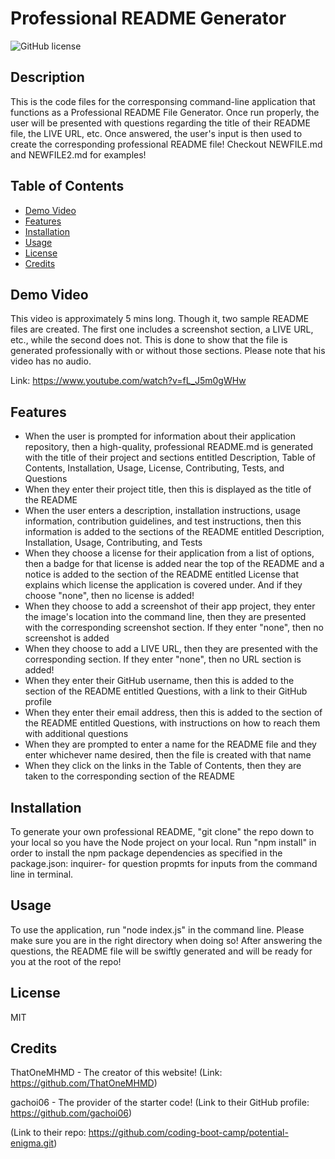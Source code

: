 # Professional README Generator

![GitHub license](https://img.shields.io/badge/license-MIT-blue.svg)

## Description

This is the code files for the corresponsing command-line application that functions as a Professional README File Generator. Once run properly, the user will be presented with questions regarding the title of their README file, the LIVE URL, etc. Once answered, the user's input is then used to create the corresponding professional README file! Checkout NEWFILE.md and NEWFILE2.md for examples!

## Table of Contents

- [Demo Video](#demo-video)
- [Features](#features)
- [Installation](#installation)
- [Usage](#usage)
- [License](#license)
- [Credits](#credits)

## Demo Video

This video is approximately 5 mins long. Though it, two sample README files are created. The first one includes a screenshot section, a LIVE URL, etc., while the second does not. This is done to show that the file is generated professionally with or without those sections. Please note that his video has no audio.

Link: https://www.youtube.com/watch?v=fL_J5m0gWHw

## Features

- When the user is prompted for information about their application repository, then a high-quality, professional README.md is generated with the title of their project and sections entitled Description, Table of Contents, Installation, Usage, License, Contributing, Tests, and Questions
- When they enter their project title, then this is displayed as the title of the README
- When the user enters a description, installation instructions, usage information, contribution guidelines, and test instructions, then this information is added to the sections of the README entitled Description, Installation, Usage, Contributing, and Tests
- When they choose a license for their application from a list of options, then a badge for that license is added near the top of the README and a notice is added to the section of the README entitled License that explains which license the application is covered under. And if they choose "none", then no license is added!
- When they choose to add a screenshot of their app project, they enter the image's location into the command line, then they are presented with the corresponding screenshot section. If they enter "none", then no screenshot is added
- When they choose to add a LIVE URL, then they are presented with the corresponding section. If they enter "none", then no URL section is added!
- When they enter their GitHub username, then this is added to the section of the README entitled Questions, with a link to their GitHub profile
- When they enter their email address, then this is added to the section of the README entitled Questions, with instructions on how to reach them with additional questions
- When they are prompted to enter a name for the README file and they enter whichever name desired, then the file is created with that name 
- When they click on the links in the Table of Contents, then they are taken to the corresponding section of the README

## Installation

To generate your own professional README, "git clone" the repo down to your local so you have the Node project on your local. Run "npm install" in order to install the npm package dependencies as specified in the package.json: inquirer- for question propmts for inputs from the command line in terminal.

## Usage

To use the application, run "node index.js" in the command line. Please make sure you are in the right directory when doing so! After answering the questions, the README file will be swiftly generated and will be ready for you at the root of the repo!

## License

MIT

## Credits

ThatOneMHMD - The creator of this website!
(Link: https://github.com/ThatOneMHMD)

gachoi06 - The provider of the starter code!
(Link to their GitHub profile: https://github.com/gachoi06)

(Link to their repo: https://github.com/coding-boot-camp/potential-enigma.git)
